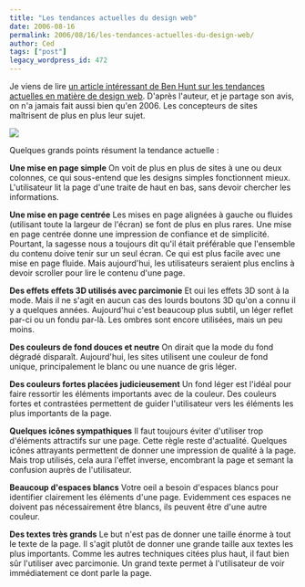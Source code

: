 ```yaml
---
title: "Les tendances actuelles du design web"
date: 2006-08-16
permalink: 2006/08/16/les-tendances-actuelles-du-design-web/
author: Ced
tags: ["post"]
legacy_wordpress_id: 472
---
```


Je viens de lire <a href="http://www.webdesignfromscratch.com/current-style.cfm" hreflang="en">un article intéressant de Ben Hunt sur les tendances actuelles en matière de design web</a>. D'après l'auteur, et je partage son avis, on n'a jamais fait aussi bien qu'en 2006. Les concepteurs de sites maîtrisent de plus en plus leur sujet.

<img src="https://64k.be/wp-content/uploads/2006/infographie/hotties-grow.gif" />

<!-- excerpt -->

Quelques grands points résument la tendance actuelle :

__Une mise en page simple__
On voit de plus en plus de sites à une ou deux colonnes, ce qui sous-entend que les designs simples fonctionnent mieux. L'utilisateur lit la page d'une traite de haut en bas, sans devoir chercher les informations.

__Une mise en page centrée__
Les mises en page alignées à gauche ou fluides (utilisant toute la largeur de l'écran) se font de plus en plus rares. Une mise en page centrée donne une impression de confiance et de simplicité. Pourtant, la sagesse nous a toujours dit qu'il était préférable que l'ensemble du contenu doive tenir sur un seul écran. Ce qui est plus facile avec une mise en page fluide. Mais aujourd'hui, les utilisateurs seraient plus enclins à devoir scroller pour lire le contenu d'une page.

__Des effets effets 3D utilisés avec parcimonie__
Et oui les effets 3D sont à la mode. Mais il ne s'agit en aucun cas des lourds boutons 3D qu'on a connu il y a quelques années. Aujourd'hui c'est beaucoup plus subtil, un léger reflet par-ci ou un fondu par-là. Les ombres sont encore utilisées, mais un peu moins.

__Des couleurs de fond douces et neutre__
On dirait que la mode du fond dégradé disparaît. Aujourd'hui, les sites utilisent une couleur de fond unique, principalement le blanc ou une nuance de gris léger.

__Des couleurs fortes placées judicieusement__
Un fond léger est l'idéal pour faire ressortir les éléments importants avec de la couleur. Des couleurs fortes et contrastées permettent de guider l'utilisateur vers les éléments les plus importants de la page.

__Quelques icônes sympathiques__
Il faut toujours éviter d'utiliser trop d'éléments attractifs sur une page. Cette règle reste d'actualité. Quelques icônes attrayants permettent de donner une impression de qualité à la page. Mais trop utilisés, cela aura l'effet inverse, encombrant la page et semant la confusion auprès de l'utilisateur.

__Beaucoup d'espaces blancs__
Votre oeil a besoin d'espaces blancs pour identifier clairement les éléments d'une page. Evidemment ces espaces ne doivent pas nécessairement être blancs, ils peuvent être d'une autre couleur.

__Des textes très grands__
Le but n'est pas de donner une taille énorme à tout le texte de la page. Il s'agit plutôt de donner une grande taille aux textes les plus importants. Comme les autres techniques citées plus haut, il faut bien sûr l'utiliser avec parcimonie. Un grand texte permet à l'utilisateur de voir immédiatement ce dont parle la page.
